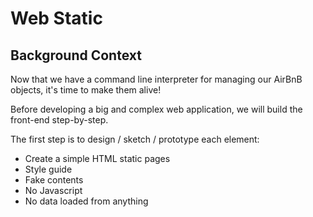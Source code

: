 # Web Static

## Background Context

Now that we have a command line interpreter for managing our AirBnB objects, it's time to make them alive!

Before developing a big and complex web application, we will build the front-end step-by-step.

The first step is to design / sketch / prototype each element:

- Create a simple HTML static pages
- Style guide
- Fake contents
- No Javascript
- No data loaded from anything
